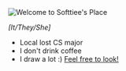 <picture>
 <source media="(prefers-color-scheme: dark)" srcset="https://cdn.discordapp.com/attachments/541848840219787268/1159498808611323954/kittie.gif?ex=65313e6a&is=651ec96a&hm=6a189d2c5cc34f5ad3e8fcda0baf942fd3236af8bbf4cbbf0080c62ff5abf9c4&">
 <source media="(prefers-color-scheme: light)" srcset="https://cdn.discordapp.com/attachments/1119199731470581810/1159502395882086511/kittieslight.gif?ex=653141c1&is=651eccc1&hm=0efe884af615ed1ecb346af72f285814ba27dc0263d283cb4571818c0b06fc99&">
 <img alt="Welcome to Softtiee's Place" src="https://cdn.discordapp.com/attachments/541848840219787268/1159498808611323954/kittie.gif?ex=65313e6a&is=651ec96a&hm=6a189d2c5cc34f5ad3e8fcda0baf942fd3236af8bbf4cbbf0080c62ff5abf9c4&">
</picture>

*[It/They/She]*

- Local lost CS major
- I don't drink coffee
- I draw a lot :) [Feel free to look!](https://softscomms.carrd.co)

<!--
**softtiee/softtiee** is a ✨ _special_ ✨ repository because its `README.md` (this file) appears on your GitHub profile.

Here are some ideas to get you started:

- 🔭 I’m currently working on ...
- 🌱 I’m currently learning ...
- 👯 I’m looking to collaborate on ...
- 🤔 I’m looking for help with ...
- 💬 Ask me about ...
- 📫 How to reach me: ...
- 😄 Pronouns: ...
- ⚡ Fun fact: ...
-->
